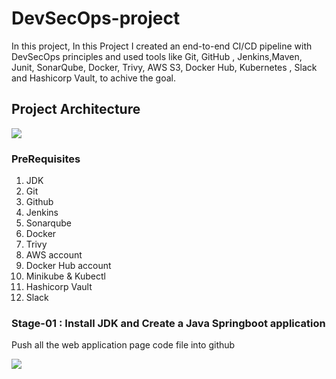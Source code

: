 # DevSecOps-project

In this project, In this Project I created an end-to-end CI/CD pipeline with DevSecOps principles and used tools like  Git, GitHub , Jenkins,Maven, Junit, SonarQube, Docker, Trivy, AWS S3, Docker Hub, Kubernetes , Slack and Hashicorp Vault, to achive the goal.


## Project Architecture
![](https://github.com/praveensirvi1212/DevSecOps-project/blob/main/Images/architecture.png)

### PreRequisites
1. JDK 
1. Git 
1. Github
1. Jenkins
1. Sonarqube
1. Docker
1. Trivy
1. AWS account
1. Docker Hub account
1. Minikube & Kubectl
1. Hashicorp Vault
1. Slack

### Stage-01 : Install JDK and Create a Java Springboot application
Push all the web application page code file into github

![](https://github.com/praveensirvi1212/DevSecOps-project/blob/main/Images/code.png) 
